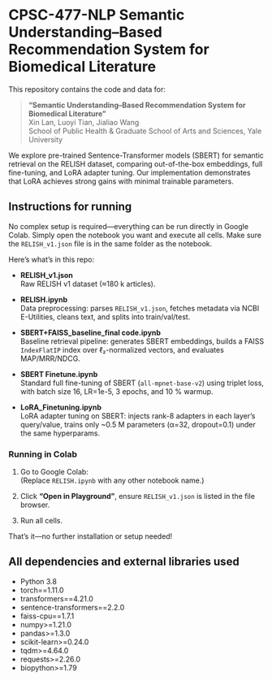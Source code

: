 # CPSC-477-NLP Semantic Understanding–Based Recommendation System for Biomedical Literature

This repository contains the code and data for:

> **“Semantic Understanding–Based Recommendation System for Biomedical Literature”**  
> Xin Lan, Luoyi Tian, Jialiao Wang  
> School of Public Health & Graduate School of Arts and Sciences, Yale University

We explore pre-trained Sentence-Transformer models (SBERT) for semantic retrieval on the RELISH dataset, comparing out-of-the-box embeddings, full fine-tuning, and LoRA adapter tuning. Our implementation demonstrates that LoRA achieves strong gains with minimal trainable parameters.

## Instructions for running

No complex setup is required—everything can be run directly in Google Colab. Simply open the notebook you want and execute all cells. Make sure the `RELISH_v1.json` file is in the same folder as the notebook.

Here’s what’s in this repo:

- **RELISH_v1.json**  
  Raw RELISH v1 dataset (≈180 k articles).  

- **RELISH.ipynb**  
  Data preprocessing: parses `RELISH_v1.json`, fetches metadata via NCBI E-Utilities, cleans text, and splits into train/val/test.  

- **SBERT+FAISS_baseline_final code.ipynb**  
  Baseline retrieval pipeline: generates SBERT embeddings, builds a FAISS `IndexFlatIP` index over ℓ₂-normalized vectors, and evaluates MAP/MRR/NDCG.  

- **SBERT Finetune.ipynb**  
  Standard full fine-tuning of SBERT (`all-mpnet-base-v2`) using triplet loss, with batch size 16, LR=1e-5, 3 epochs, and 10 % warmup.  

- **LoRA_Finetuning.ipynb**  
  LoRA adapter tuning on SBERT: injects rank-8 adapters in each layer’s query/value, trains only ~0.5 M parameters (α=32, dropout=0.1) under the same hyperparams.

### Running in Colab

1. Go to Google Colab:  
(Replace `RELISH.ipynb` with any other notebook name.)

2. Click **“Open in Playground”**, ensure `RELISH_v1.json` is listed in the file browser.

3. Run all cells.  

That’s it—no further installation or setup needed!  


## All dependencies and external libraries used

- Python 3.8  
- torch==1.11.0  
- transformers==4.21.0  
- sentence-transformers==2.2.0  
- faiss-cpu==1.7.1  
- numpy>=1.21.0  
- pandas>=1.3.0  
- scikit-learn>=0.24.0  
- tqdm>=4.64.0  
- requests>=2.26.0  
- biopython>=1.79  
